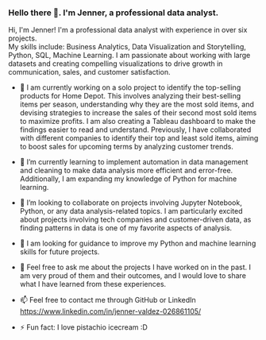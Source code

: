### Hello there 👋. I'm Jenner, a professional data analyst.
Hi, I'm Jenner! I'm a professional data analyst with experience in over six projects. \
My skills include:
Business Analytics, Data Visualization and Storytelling, Python, SQL, Machine Learning. 
I am passionate about working with large datasets and creating compelling visualizations to drive growth in communication, sales, and customer satisfaction.

- 🔭 I am currently working on a solo project to identify the top-selling products for Home Depot. This involves analyzing their best-selling items per season, understanding why they are the most sold items, and devising strategies to increase the sales of their second most sold items to maximize profits. I am also creating a Tableau dashboard to make the findings easier to read and understand. Previously, I have collaborated with different companies to identify their top and least sold items, aiming to boost sales for upcoming terms by analyzing customer trends.

- 🌱 I’m currently learning to implement automation in data management and cleaning to make data analysis more efficient and error-free. Additionally, I am expanding my knowledge of Python for machine learning.

- 👯 I’m looking to collaborate on projects involving Jupyter Notebook, Python, or any data analysis-related topics. I am particularly excited about projects involving tech companies and customer-driven data, as finding patterns in data is one of my favorite aspects of analysis.

- 🤔 I am looking for guidance to improve my Python and machine learning skills for future projects.

- 💬 Feel free to ask me about the projects I have worked on in the past. I am very proud of them and their outcomes, and I would love to share what I have learned from these experiences.

- 📫 Feel free to contact me through GitHub or LinkedIn https://www.linkedin.com/in/jenner-valdez-026861105/

- ⚡ Fun fact: I love pistachio icecream :D
